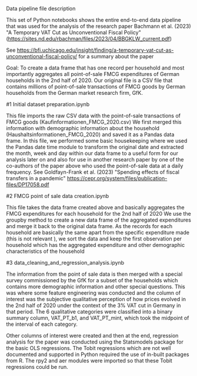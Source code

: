 Data pipeline file description

This set of Python notebooks shows the entire end-to-end data pipeline that was used for the analysis of the research paper
Bachmann et al. (2023) "A Temporary VAT Cut as Unconventional Fiscal Policy" 
(https://sites.nd.edu/rbachman/files/2023/04/BBGKLW_current.pdf)

See https://bfi.uchicago.edu/insight/finding/a-temporary-vat-cut-as-unconventional-fiscal-policy/ for a summary about the paper

Goal: To create a data frame that has one record per household and most importantly aggregates all point-of-sale FMCG expenditures of German households 
in the 2nd half of 2020. Our original file is a CSV file that contains millions of point-of-sale transactions of FMCG goods by German households from the
German market research firm, GfK.

#1 Initial dataset preparation.ipynb

This file imports the raw CSV data with the point-of-sale transactions of FMCG goods (Kaufinformationen_FMCG_2020.csv)
We first merged this information with demographic information about the household (Haushaltsinformationen_FMCG_2020) and saved it as a Pandas data frame. 
In this file, we performed some basic housekeeping where we used the Pandas date time module to transform the original date and extracted the month, week 
and day within our data frame to a useful form for our analysis later on and also for use in another research paper by one of the co-authors of the paper above 
who used the point-of-sale data at a daily frequency. See Goldfayn-Frank et al. (2023) "Spending effects of fiscal transfers in a pandemic" 
https://cepr.org/system/files/publication-files/DP17058.pdf

#2 FMCG point of sale data creation.ipynb

This file takes the data frame created above and basically aggregates the FMCG expenditures for each household for the 2nd half of 2020
We use the groupby method to create a new data frame of the aggregated expenditures and merge it back to the original data frame. As 
the records for each household are basically the same apart from the specific expenditure made (this is not relevant ), we sort the data 
and keep the first observation per household which has the aggregated expenditure and other demographic characteristics of the household

#3 data_cleaning_and_regression_analysis.ipynb

The information from the point of sale data is then merged with a special survey commissioned by the GfK for a subset of the households which contains
more demographic information and other special questions. This was where some feature engineering was conducted and the column of interest was the subjective 
qualitative perception of how prices evolved in the 2nd half of 2020 under the context of the 3% VAT cut in Germany in that period. The 6 qualitative categories 
were classified into a binary summary column, VAT_PT_b1, and VAT_PT_mint, which took the midpoint of the interval of each category.

Other columns of interest were created and then at the end, regression analysis for the paper was conducted using the Statsmodels package for the basic
OLS regressions. The Tobit regressions which are not well documented and supported in Python required the use of in-built packages from R. The rpy2 and aer modules 
were imported so that these Tobit regressions could be run.
